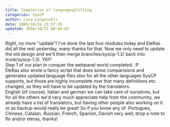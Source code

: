```yaml
---
title: Completion of languagesplitting
categories: SysCP
author: Luca Longinotti
date: 2006/10/24 23:57:19
updated: 2006/10/25 00:04:03
---
```

Right, no more "update"! I've done the last four modules today and EleRas did all the rest yesterday, many
thanks for that. Now we only need to update the old design and we'll then merge branches/syscp-1.3/ back
into trunk/syscp-1.3/. YAY!  
Step 1 of our plan to conquer the webpanel world completed. :P  
EleRas also wrote a fancy script that does some comparisions and generates updated language files also
for all the other languages SysCP supports, but those are highly incomplete now that many definitions etc.
changed, so they will have to be updated by the translators.  
English (of course), italian and german we can take care of ourselves, but for all the others we'd very much
appreciate help from the community, we already have a list of translators, but having other people also
working on it or as backup would really be great! So if you know any of: Portugues, Chinese, Catalan, Russian,
French, Spanish, Danish very well, drop a note to flo and/or eleras, thanks!
